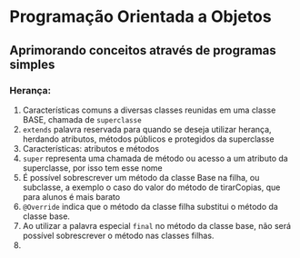 # Programação Orientada a Objetos

## Aprimorando conceitos através de programas simples

### Herança:
1. Características comuns a diversas classes reunidas em uma classe BASE, chamada de `superclasse`    
2.  `extends` palavra reservada para quando se deseja utilizar herança, herdando atributos, métodos públicos e protegidos da superclasse
3.  Características: atributos e métodos
4. `super` representa uma chamada de método ou acesso a um atributo da superclasse, por isso tem esse nome
5. É possível sobrescrever um método da classe Base na filha, ou subclasse, a exemplo o caso do valor do método de tirarCopias, que para alunos é mais barato
6. `@Override` indica que o método da classe filha substitui o método da classe base.
7. Ao utilizar a palavra especial `final` no método da classe base, não será possível sobrescrever o método nas classes filhas.
8. 